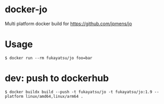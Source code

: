 # docker-jo

Multi platform docker build for https://github.com/jpmens/jo

# Usage

```
$ docker run --rm fukayatsu/jo foo=bar
```

# dev: push to dockerhub

```
$ docker buildx build --push -t fukayatsu/jo -t fukayatsu/jo:1.9 --platform linux/amd64,linux/arm64 .
```
